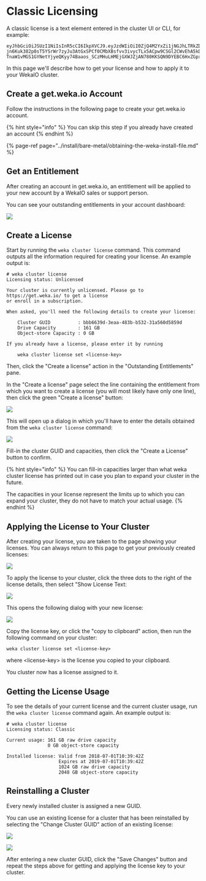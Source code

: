 # Classic Licensing

A classic license is a text element entered in the cluster UI or CLI, for example:

```text
eyJhbGciOiJSUzI1NiIsInR5cCI6IkpXVCJ9.eyJzdWIiOiI0ZjQ4M2YxZi1jNGJhLTRkZDAtYTExNC04MTBmMzk0NGQ1MTUiLCJpc3MiOiJodHRwczovL2dldC53ZWthLmlvIiwibmJmIjoxNTMwNDM4NjI2LCJleHAiOjE1MzMwMzA2MjYsInctZ3VpZCI6IjZjZDI2ZTdlLWZmNDYtNGZmMC1iOGU2LTUzNmE0MzIwZTkyYyIsInctdHlwZSI6IkNsYXNzaWMiLCJ3LWNyZWRpdHMiOnsiZHJpdmVfY2FwYWNpdHlfZ2IiOjE2MSwib2JzX2NhcGFjaXR5X2diIjowfSwiaWF0IjoxNTMwNDM4NjQyfQ.oi1Vfp7nkJBN1jENfWTAxFyKkcKNKqmWR23ZlnPdvWHa78KnDvA2tgC8VXjVHPh6NM5s0nSfZLUv5HESjdnTG98hGxMSfTDhGLmK-jn6Kuk382p0sT5YSrWr7zyJu3AtGxSPCf0CMbXBsfvv3ivycTLx5ACpw9CSGl2CWvEhA5kDHi45EjM_Teo43z7AHvzog1HOEJDl6jZiEAMw0NLf6ZJ2Y6XCFgqxCIrmD0irGUI04GtHKsMPRSABUeakHshIFoy-TnaW1vMGS1GYNetYjyeQKyy74Baaos_SCzMHuLHMEjGXWJZjAN780KKSQN9DYEBC6HxZGpx4sEEqtyx_kg
```

In this page we'll describe how to get your license and how to apply it to your WekaIO cluster.

## Create a get.weka.io Account

Follow the instructions in the following page to create your get.weka.io account.

{% hint style="info" %}
You can skip this step if you already have created an account
{% endhint %}

{% page-ref page="../install/bare-metal/obtaining-the-weka-install-file.md" %}

## Get an Entitlement

After creating an account in get.weka.io, an entitlement will be applied to your new account by a WekaIO sales or support person.

You can see your outstanding entitlements in your account dashboard:

![](../.gitbook/assets/screen-shot-2018-07-01-at-13.15.56.png)

##  Create a License

Start by running the `weka cluster license` command. This command outputs all the information required for creating your license. An example output is:

```text
# weka cluster license 
Licensing status: Unlicensed

Your cluster is currently unlicensed. Please go to https://get.weka.io/ to get a license
or enroll in a subscription.

When asked, you'll need the following details to create your license:

    Cluster GUID          : bbb6639d-3eaa-483b-b532-31a560d5859d
    Drive Capacity        : 161 GB
    Object-store Capacity : 0 GB

If you already have a license, please enter it by running

    weka cluster license set <license-key>

```

Then, click the "Create a license" action in the "Outstanding Entitlements" pane.

In the "Create a license" page select the line containing the entitlement from which you want to create a license \(you will most likely have only one line\), then click the green "Create a license" button:

![](../.gitbook/assets/screen-shot-2018-07-01-at-13.33.03.png)

This will open up a dialog in which you'll have to enter the details obtained from the `weka cluster license` command:

![](../.gitbook/assets/screen-shot-2018-07-01-at-13.35.31%20%281%29.png)

Fill-in the cluster GUID and capacities, then click the "Create a License" button to confirm.

{% hint style="info" %}
You can fill-in capacities larger than what weka cluster license has printed out in case you plan to expand your cluster in the future.

The capacities in your license represent the limits up to which you can expand your cluster, they do not have to match your actual usage.
{% endhint %}

## Applying the License to Your Cluster

After creating your license, you are taken to the page showing your licenses. You can always return to this page to get your previously created licenses:

![](../.gitbook/assets/screen-shot-2018-07-01-at-13.39.46.png)

To apply the license to your cluster, click the three dots to the right of the license details, then select "Show License Text:

![](../.gitbook/assets/screen-shot-2018-07-01-at-13.41.36.png)

This opens the following dialog with your new license:

![](../.gitbook/assets/screen-shot-2018-07-01-at-13.42.24.png)

Copy the license key, or click the "copy to clipboard" action, then run the following command on your cluster:

```text
weka cluster license set <license-key>
```

where &lt;license-key&gt; is the license you copied to your clipboard.

You cluster now has a license assigned to it.

## Getting the License Usage

To see the details of your current license and the current cluster usage, run the `weka cluster license` command again. An example output is:

```text
# weka cluster license 
Licensing status: Classic

Current usage: 161 GB raw drive capacity
               0 GB object-store capacity

Installed license: Valid from 2018-07-01T10:39:42Z
                   Expires at 2019-07-01T10:39:42Z
                   1024 GB raw drive capacity
                   2048 GB object-store capacity

```

## Reinstalling a Cluster

Every newly installed cluster is assigned a new GUID.

You can use an existing license for a cluster that has been reinstalled by selecting the "Change Cluster GUID" action of an existing license:

![](../.gitbook/assets/screen-shot-2018-07-01-at-13.55.15.png)

![](../.gitbook/assets/screen-shot-2018-07-01-at-13.56.06.png)

After entering a new cluster GUID, click the "Save Changes" button and repeat the steps above for getting and applying the license key to your cluster.



